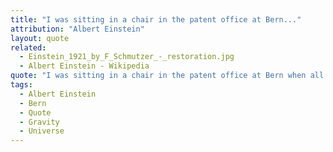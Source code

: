 ```yaml
---
title: "I was sitting in a chair in the patent office at Bern..."
attribution: "Albert Einstein"
layout: quote
related:
  - Einstein_1921_by_F_Schmutzer_-_restoration.jpg
  - Albert Einstein - Wikipedia
quote: "I was sitting in a chair in the patent office at Bern when all of sudden a thought occurred to me: If a person falls freely he will not feel his own weight. I was startled. This simple thought made a deep impression on me. It impelled me toward a theory of gravitation."
tags:
  - Albert Einstein
  - Bern
  - Quote
  - Gravity
  - Universe
---
```

